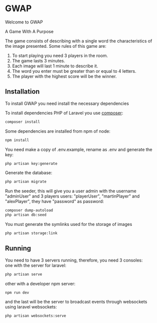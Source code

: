 # GWAP

Welcome to GWAP<br />

A Game With A Purpose<br />

The game consists of describing with a single word the characteristics of the image presented.
Some rules of this game are:<br />
1. To start playing you need 3 players in the room.
2. The game lasts 3 minutes.
3. Each image will last 1 minute to describe it.
4. The word you enter must be greater than or equal to 4 letters.
5. The player with the highest score will be the winner.

## Installation
To install GWAP you need install the necessary dependencies

To install dependencies PHP of Laravel you use [composer](https://getcomposer.org/):
```bash
composer install
```
Some dependencies are installed from npm of node:
```bash
npm install
```
You need make a copy of .env.example, rename as .env and generate the key:
```bash
php artisan key:generate
```
Generate the database:
```bash
php artisan migrate
```
Run the seeder, this will give you a user admin with the username "adminUser" and 3 players users:
"playerUser", "martinPlayer" and "alexPlayer", they have "password" as password:
```bash
composer dump-autoload
php artisan db:seed
```
You must generate the symlinks used for the storage of images
```bash
php artisan storage:link
```

## Running
You need to have 3 servers running, therefore, you need 3 consoles:</br>
one with the server for laravel:
```bash
php artisan serve
```
other with a developer npm server:
```bash
npm run dev 
```
and the last will be the server to broadcast events through websockets using laravel websockets:
```bash
php artisan websockets:serve 
```